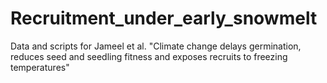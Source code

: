 # Recruitment_under_early_snowmelt
Data and scripts for Jameel et al. "Climate change delays germination, reduces seed and seedling fitness and exposes recruits to freezing temperatures"
